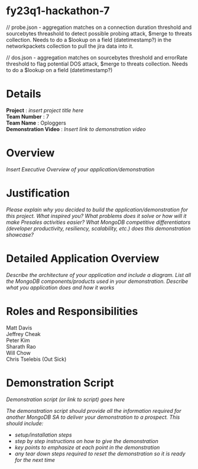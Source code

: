 # fy23q1-hackathon-7

// probe.json - aggregation matches on a connection duration threshold and sourcebytes threashold to detect possible probing attack, $merge to threats collection.  Needs to do a $lookup on a field (datetimestamp?) in the networkpackets collection to pull the jira data into it.

// dos.json - aggregation matches on sourcebytes threshold and errorRate threshold to flag potential DOS attack, $merge to threats collection.  Needs to do a $lookup on a field (datetimestamp?)

# Details

**Project** : _insert project title here_  <br>
**Team Number** : 7 <br>
**Team Name** : Oploggers <br>
**Demonstration Video** : _Insert link to demonstration video_  

# Overview

_Insert Executive Overview of your application/demonstration_

# Justification

_Please explain why you decided to build the application/demonstration for this project. What inspired you? What problems does it solve or how will it make Presales activities easier?_
_What MongoDB competitive differentiators (developer productivity, resiliency, scalability, etc.) does this demonstration showcase?_

# Detailed Application Overview

_Describe the architecture of your application and include a diagram._
_List all the MongoDB components/products used in your demonstration._
_Describe what you application does and how it works_


# Roles and Responsibilities

Matt Davis <br>
Jeffrey Cheak <br>
Peter Kim <br>
Sharath Rao <br>
Will Chow <br>
Chris Tselebis (Out Sick)

# Demonstration Script

_Demonstration script (or link to script) goes here_

_The demonstration script should provide all the information required for another MongoDB SA to deliver your demonstration to a prospect. This should include:_

* _setup/installation steps_
* _step by step instructions on how to give the demonstration_
* _key points to emphasize at each point in the demonstration_
* _any tear down steps required to reset the demonstration so it is ready for the next time_
